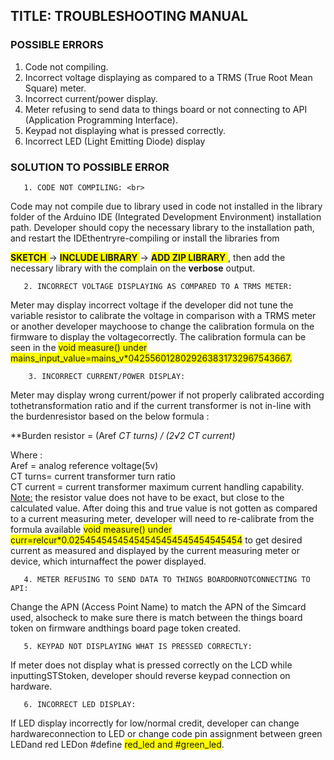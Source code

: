 ## TITLE: TROUBLESHOOTING MANUAL

### POSSIBLE ERRORS

1. Code not compiling. 
2. Incorrect voltage displaying as compared to a TRMS (True Root Mean Square)
meter. 
3. Incorrect current/power display. 
4. Meter refusing to send data to things board or not connecting to API
(Application Programming Interface). 
5. Keypad not displaying what is pressed correctly. 
6. Incorrect LED (Light Emitting Diode) display

### SOLUTION TO POSSIBLE ERROR

       1. CODE NOT COMPILING: <br>
Code may not compile due to library used in code not installed in the library folder of
the Arduino IDE (Integrated Development Environment) installation path. Developer
should copy the necessary library to the installation path, and restart the IDEthentryre-compiling or install the libraries from

<span style="background: yellow;">**SKETCH** </span>  → <span style="background: yellow;">**INCLUDE LIBRARY** </span> → <span style="background: yellow;">**ADD ZIP LIBRARY** </span>, then add  the necessary library with the complain  on the **verbose** output.


       2. INCORRECT VOLTAGE DISPLAYING AS COMPARED TO A TRMS METER:

Meter may display incorrect voltage if the developer did not tune the variable resistor
to calibrate the voltage in comparison with a TRMS meter or another developer maychoose to change the calibration formula on the firmware to display the voltagecorrectly. The calibration formula can be seen in the <span style="background: yellow;">void measure() under mains_input_value=mains_v*0425560128029263831732967543667. </span>


        3. INCORRECT CURRENT/POWER DISPLAY:

Meter may display wrong current/power if not properly calibrated according tothetransformation ratio and if the current transformer is not in-line with the burdenresistor based on the below formula :

**Burden resistor = (Aref *CT turns) / (2√2 *CT current)**

Where :<br>
Aref = analog reference voltage(5v)<br>
CT turns= current transformer turn ratio<br>
CT current = current transformer maximum current handling capability. <br>
<u>Note:</u> the resistor value does not have to be exact, but close to the calculated value. After doing this and true value is not gotten as compared to a current measuring meter, developer will need to re-calibrate from the formula available    <span style="background: yellow;">void measure() under curr=relcur*0.02545454545454545454545454545454</span>
  to get desired current as
measured and displayed by the current measuring meter or device, which inturnaffect the power displayed.


       4. METER REFUSING TO SEND DATA TO THINGS BOARDORNOTCONNECTING TO API:

Change the APN (Access Point Name) to match the APN of the Simcard used, alsocheck to make sure there is match between the things board token on firmware andthings board page token created. 

       5. KEYPAD NOT DISPLAYING WHAT IS PRESSED CORRECTLY:

If meter does not display what is pressed correctly on the LCD while inputtingSTStoken, developer should reverse keypad connection on hardware. 

       6. INCORRECT LED DISPLAY:

If LED display incorrectly for low/normal credit, developer can change hardwareconnection to LED or change code pin assignment between green LEDand red LEDon #define <span style="background: yellow;">red_led and #green_led</span>.